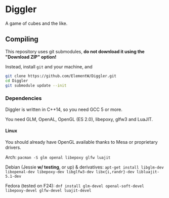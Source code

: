 # Diggler

A game of cubes and the like.

## Compiling

This repository uses git submodules, **do not download it using the "Download ZIP" option!**

Instead, install `git` and your machine, and
```sh
git clone https://github.com/ElementW/Diggler.git
cd Diggler
git submodule update --init
```

### Dependencies

Diggler is written in C++14, so you need GCC 5 or more.

You need GLM, OpenAL, OpenGL (ES 2.0), libepoxy, glfw3 and LuaJIT.

#### Linux

You should already have OpenGL available thanks to Mesa or proprietary drivers.

Arch: `pacman -S glm openal libepoxy glfw luajit`

Debian (Jessie **w/ testing**, or up) & derivatives: `apt-get install libglm-dev libopenal-dev libepoxy-dev libglfw3-dev libx{i,randr}-dev libluajit-5.1-dev`

Fedora (tested on F24): `dnf install glm-devel openal-soft-devel libepoxy-devel glfw-devel luajit-devel`
